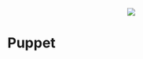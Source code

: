 <div align="center">
    <img src="http://uploads.webflow.com/5417148fa48c4dae190c9b0e/544de42b0b04ae2c71f853c7_Puppet-Labs.png" >
</div>


# Puppet